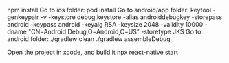 npm install
Go to ios folder:
pod install
Go to android/app folder:
keytool -genkeypair -v -keystore debug.keystore -alias androiddebugkey -storepass android -keypass android -keyalg RSA -keysize 2048 -validity 10000 -dname "CN=Android Debug,O=Android,C=US" -storetype JKS
Go to android folder:
./gradlew clean
./gradlew assembleDebug

Open the project in xcode, and build it
npx react-native start
